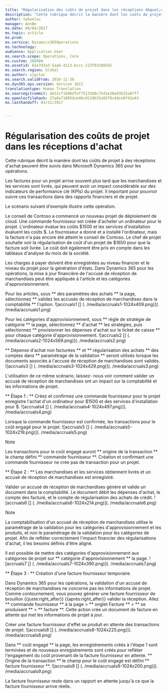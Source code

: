 ```yaml
---
title: "Régularisation des coûts de projet dans les réceptions d&quot;achat"
description: "Cette rubrique décrit la manière dont les coûts de projet à des réceptions d&quot;achat peuvent être suivis dans Microsoft Dynamics 365 pour les opérations."
author: twheeloc
manager: AnnBe
ms.date: 04/04/2017
ms.topic: article
ms.prod: 
ms.service: Dynamics365Operations
ms.technology: 
audience: Application User
ms.search.scope: Operations, Core
ms.custom: 266984
ms.assetid: 61e7d2a3-5aab-4113-bccc-213f932885d2
ms.search.region: Global
ms.author: sigitac
ms.search.validFrom: 2016-11-30
ms.dyn365.ops.version: Version 1611
translationtype: Human Translation
ms.sourcegitcommit: eb32cf1b96dfef75131b8c7541e20a93615a87f7
ms.openlocfilehash: 27a0a71095dce46c0119b32a92f8c4dce0f42e43
ms.lasthandoff: 03/31/2017


---
```


# <a name="project-cost-accrual-on-purchase-receipts"></a>Régularisation des coûts de projet dans les réceptions d'achat

Cette rubrique décrit la manière dont les coûts de projet à des réceptions d'achat peuvent être suivis dans Microsoft Dynamics 365 pour les opérations. 

Les factures pour un projet arrive souvent plus tard que les marchandises et les services sont livrés, qui peuvent avoir un impact considérable sur des indicateurs de performance clé (KPIs) du projet. Il important pour pouvroir suivre ces transactions dans des rapports financiers et de projet.

Le scénario suivant d'exemple illustre cette opération. 

Le conseil de Contoso a commencé un nouveau projet de déploiement de cloud. Une commande fournisseur est créée d'acheter un ordinateur pour le projet. L'ordinateur évalue les coûts $1500 et les services d'installation évaluent les coûts $. Le fournisseur a donné et a installé l'ordinateur, mais la facture n'a pas encore été atteint le conseil de Contoso. Le chef de projet souhaite voir la régularisation de coût d'un projet de $1650 pour que la facture soit livrée. Le coût doit également être pris en compte dans les tableaux d'analyse du mois de la société. 

Les charges à payer doivent être enregistrées au niveau financier et le niveau du projet pour la génération d'états. Dans Dynamics 365 pour les opérations, la mise à jour financière de l'accusé de réception de marchandises peut être appliquée à l'article et les catégories d'approvisionnement. 

Pour les articles, sous ** des paramètres des achats ** la page, sélectionnez ** validez les accusés de réception de marchandises dans la comptabilité ** l'option.
![accruals1 [] (. /media/accruals1-1024x409.png)](. /media/accruals1.png) 

Pour les catégories d'approvisionnement, sous ** règle de stratégie de catégorie ** la page, sélectionnez ** d'achat ** les stratégies, puis sélectionnez ** provisionner les dépenses d'achat sur le ticket de caisse ** pour chaque catégorie d'approvisionnement.
![accruals2 [] (. /media/accruals2-1024x569.png)](. /media/accruals2.png) 

** Dépense d'achat non facturées ** et ** régularisation des achats ** des comptes dans ** paramétrage de la validation ** seront utilisés lorsque les documents associés à l'accusé de réception de marchandises sont validés.
![accruals3 [] (. /media/accruals3-1024x429.png)](. /media/accruals3.png) 

L'utilisation de ce même scénario, laissez- nous voir comment valider un accusé de réception de marchandises ont un impact sur la comptabilité et les informations de projet. 

** Étape 1 : ** Créez et confirmez une commande fournisseur pour le projet enregistre l'achat d'un ordinateur pour $1500 et des services d'installation pour $.
![accruals4 [] (. /media/accruals4-1024x497.png)](. /media/accruals4.png) 

Lorsque la commande fournisseur est confirmée, les transactions pour le coût engagé pour le projet. 
![accruals5 [] (. /media/accruals5-1024x219.png)](. /media/accruals5.png) 

> [!NOTE]
> Les transactions pour le coût engagé auront ** origine de la transaction ** le champ défini ** commande fournisseur **. Création et confirmant une commande fournisseur ne crée pas de transaction pour un projet. 

** Étape 2 : ** Les marchandises et les services obtiennent livrés et un accusé de réception de marchandises est enregistré. 

Valider un accusé de réception de marchandises génère et valide un document dans la comptabilité. Le document débit les dépenses d'achat, le compte des facturé, et le compte de régularisation des achats de crédit. 
![accruals6 [] (. /media/accruals6-1024x214.png)](. /media/accruals6.png)

> [!NOTE]
> La comptabilisation d'un accusé de réception de marchandises utilise le paramétrage de la validation pour les catégories d'approvisionnement et les produits, et non le paramétrage de la validation pour les catégories de projet. Afin de refléter correctement l'impact financier des régularisations d'achat, il les besoins définis d'être aligné. 

Il est possible de mettre des catégories d'approvisionnement aux catégories de projet sur ** catégorie d'approvisionnement ** la page.
![accruals7 [] (. /media/accruals7-1024x390.png)](. /media/accruals7.png)

** Étape 3 : ** Création d'une facture fournisseur temporaire. 

Dans Dynamics 365 pour les opérations, la validation d'un accusé de réception de marchandises ne concerne pas les informations de projet. Comme contournement, vous pouvez générer une facture fournisseur de brouillon {{juste:right_after}} {{après:right_after}} valider la réception. Allez ** commande fournisseur ** à la page &gt; ** onglet Facture ** &gt; ** se produisent ** &gt; ** facture **. Cette action crée un document de facture en attente qui met les informations de projet à jour. 

Créer une facture fournisseur d'effet se produit en attente des transactions de projet. 
![accruals8 [] (. /media/accruals8-1024x225.png)](. /media/accruals8.png) 

Dans ** coût engagé ** la page, les enregistrements créés à l'étape 1 sont terminées et de nouveaux enregistrements sont créés pour refléter l'engagement du coût provenant de la facture fournisseur en attente. ** Origine de la transaction ** le champ pour le coût engagé est défini ** facture fournisseur **.
![accruals9 [] (. /media/accruals9-1024x200.png)](. /media/accruals9.png)

La facture fournisseur reste dans un rapport en attente jusqu'à ce que la facture fournisseur arrive réelle.


